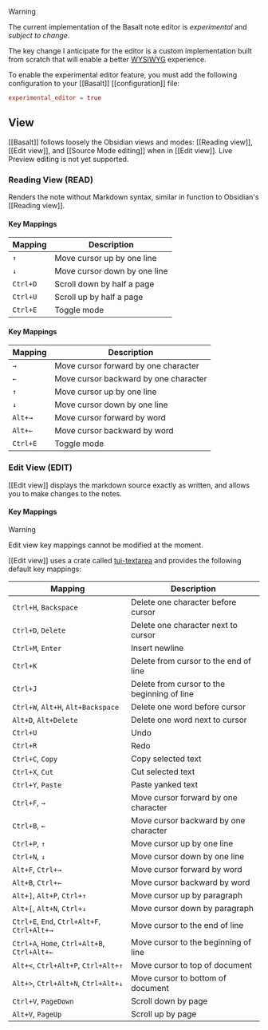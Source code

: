 > [!WARNING]
>
> The current implementation of the Basalt note editor is _experimental_ and _subject to change_.
>
> The key change I anticipate for the editor is a custom implementation built from scratch that will enable a better [WYSIWYG](https://en.wikipedia.org/wiki/WYSIWYG) experience.

To enable the experimental editor feature, you must add the following configuration to your [[Basalt]] [[configuration]] file:

```toml
experimental_editor = true
```

## View

[[Basalt]] follows loosely the Obsidian views and modes: [[Reading view]], [[Edit view]], and [[Source Mode editing]] when in [[Edit view]]. Live Preview editing is not yet supported.

### Reading View (READ)

Renders the note without Markdown syntax, similar in function to Obsidian's [[Reading view]].

#### Key Mappings

| Mapping  | Description                  |
| -------- | ---------------------------- |
| `↑`      | Move cursor up by one line   |
| `↓`      | Move cursor down by one line |
| `Ctrl+D` | Scroll down by half a page   |
| `Ctrl+U` | Scroll up by half a page     |
| `Ctrl+E` | Toggle mode                  |

#### Key Mappings

| Mapping  | Description                           |
| -------- | ------------------------------------- |
| `→`      | Move cursor forward by one character  |
| `←`      | Move cursor backward by one character |
| `↑`      | Move cursor up by one line            |
| `↓`      | Move cursor down by one line          |
| `Alt+→`  | Move cursor forward by word           |
| `Alt+←`  | Move cursor backward by word          |
| `Ctrl+E` | Toggle mode                           |

### Edit View (EDIT)

[[Edit view]] displays the markdown source exactly as written, and allows you to make changes to the notes.

#### Key Mappings

> [!WARNING]
>
> Edit view key mappings cannot be modified at the moment.

[[Edit view]] uses a crate called [tui-textarea](https://github.com/rhysd/tui-textarea) and provides the following default key mappings:

|Mapping|Description|
|---|---|
|`Ctrl+H`, `Backspace`|Delete one character before cursor|
|`Ctrl+D`, `Delete`|Delete one character next to cursor|
|`Ctrl+M`, `Enter`|Insert newline|
|`Ctrl+K`|Delete from cursor to the end of line|
|`Ctrl+J`|Delete from cursor to the beginning of line|
|`Ctrl+W`, `Alt+H`, `Alt+Backspace`|Delete one word before cursor|
|`Alt+D`, `Alt+Delete`|Delete one word next to cursor|
|`Ctrl+U`|Undo|
|`Ctrl+R`|Redo|
|`Ctrl+C`, `Copy`|Copy selected text|
|`Ctrl+X`, `Cut`|Cut selected text|
|`Ctrl+Y`, `Paste`|Paste yanked text|
|`Ctrl+F`, `→`|Move cursor forward by one character|
|`Ctrl+B`, `←`|Move cursor backward by one character|
|`Ctrl+P`, `↑`|Move cursor up by one line|
|`Ctrl+N`, `↓`|Move cursor down by one line|
|`Alt+F`, `Ctrl+→`|Move cursor forward by word|
|`Alt+B`, `Ctrl+←`|Move cursor backward by word|
|`Alt+]`, `Alt+P`, `Ctrl+↑`|Move cursor up by paragraph|
|`Alt+[`, `Alt+N`, `Ctrl+↓`|Move cursor down by paragraph|
|`Ctrl+E`, `End`, `Ctrl+Alt+F`, `Ctrl+Alt+→`|Move cursor to the end of line|
|`Ctrl+A`, `Home`, `Ctrl+Alt+B`, `Ctrl+Alt+←`|Move cursor to the beginning of line|
|`Alt+<`, `Ctrl+Alt+P`, `Ctrl+Alt+↑`|Move cursor to top of document|
|`Alt+>`, `Ctrl+Alt+N`, `Ctrl+Alt+↓`|Move cursor to bottom of document|
|`Ctrl+V`, `PageDown`|Scroll down by page|
|`Alt+V`, `PageUp`|Scroll up by page|
